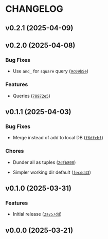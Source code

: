 # CHANGELOG


## v0.2.1 (2025-04-09)


## v0.2.0 (2025-04-08)

### Bug Fixes

- Use `and_` for `square` query
  ([`9c09b5e`](https://github.com/MicaelJarniac/repeaterbook/commit/9c09b5eff8a2a4cef3dda91d5fa4d44001b0f241))

### Features

- Queries
  ([`78972e5`](https://github.com/MicaelJarniac/repeaterbook/commit/78972e5cbdcd150dd9e6435d5dd5c759bb22f96b))


## v0.1.1 (2025-04-03)

### Bug Fixes

- Merge instead of add to local DB
  ([`f6dfcbf`](https://github.com/MicaelJarniac/repeaterbook/commit/f6dfcbf242c9af07578d5a2e8e19047ee2db96b9))

### Chores

- Dunder all as tuples
  ([`2dfb808`](https://github.com/MicaelJarniac/repeaterbook/commit/2dfb8089fee6db5fc26b9d3ea986fe8f9ce86cd3))

- Simpler working dir default
  ([`fecdd43`](https://github.com/MicaelJarniac/repeaterbook/commit/fecdd4353fb37f46d42de3b6da69d7d402b76742))


## v0.1.0 (2025-03-31)

### Features

- Initial release
  ([`2a257dd`](https://github.com/MicaelJarniac/repeaterbook/commit/2a257ddaada98ffa6871e607a868aabf6556bae1))


## v0.0.0 (2025-03-21)
